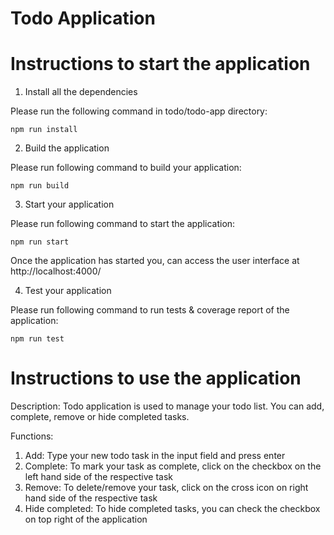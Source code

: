 # Todo Application

# Instructions to start the application

1. Install all the dependencies

Please run the following command in todo/todo-app directory:
```
npm run install
```

2. Build the application

Please run following command to build your application:
```
npm run build
```
3. Start your application

Please run following command to start the application:
```
npm run start
```
Once the application has started you, can access the user interface at http://localhost:4000/

4. Test your application

Please run following command to run tests & coverage report of the application:
```
npm run test
```

# Instructions to use the application

Description: Todo application is used to manage your todo list. You can add, complete, remove or hide completed tasks.

Functions:
1. Add: Type your new todo task in the input field and press enter
2. Complete: To mark your task as complete, click on the checkbox on the left hand side of the respective task
3. Remove: To delete/remove your task, click on the cross icon on right hand side of the respective task
4. Hide completed: To hide completed tasks, you can check the checkbox on top right of the application

